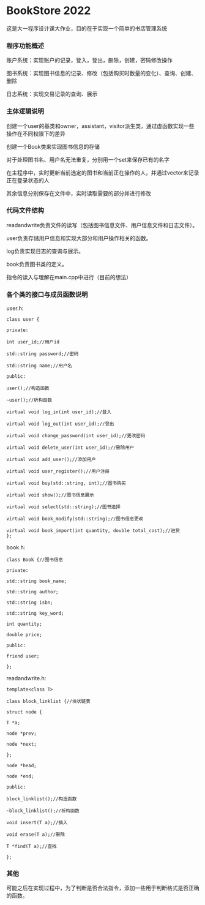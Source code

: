 # BookStore 2022

这是大一程序设计课大作业，目的在于实现一个简单的书店管理系统

### 程序功能概述

账户系统：实现账户的记录，登入，登出，删除，创建，密码修改操作

图书系统：实现图书信息的记录、修改（包括购买时数量的变化）、查询、创建、删除

日志系统：实现交易记录的查询、展示

### 主体逻辑说明

创建一个user的基类和owner，assistant，visitor派生类，通过虚函数实现一些操作在不同权限下的差异

创建一个Book类来实现图书信息的存储

对于处理图书名、用户名无法重复，分别用一个set来保存已有的名字

在主程序中，实时更新当前选定的图书和当前正在操作的人，并通过vector来记录正在登录状态的人

其余信息分别保存在文件中，实时读取需要的部分并进行修改

### 代码文件结构

readandwrite负责文件的读写（包括图书信息文件、用户信息文件和日志文件）。

user负责存储用户信息和实现大部分和用户操作相关的函数。

log负责实现日志的查询与展示。

book负责图书类的定义。

指令的读入与理解在main.cpp中进行（目前的想法）

### 各个类的接口与成员函数说明
user.h:

    class user {

    private:

    int user_id;//用户id

    std::string password;//密码

    std::string name;//用户名

    public:

    user();//构造函数

    ~user();//析构函数

    virtual void log_in(int user_id);//登入

    virtual void log_out(int user_id);//登出

    virtual void change_password(int user_id);//更改密码

    virtual void delete_user(int user_id);//删除用户

    virtual void add_user();//添加用户

    virtual void user_register();//用户注册

    virtual void buy(std::string, int);//图书购买

    virtual void show();//图书信息展示

    virtual void select(std::string);//图书选择

    virtual void book_modify(std::string);//图书信息更改

    virtual void book_import(int quantity, double total_cost);//进货
    };
book.h:

    class Book {//图书信息

    private:

    std::string book_name;

    std::string author;

    std::string isbn;

    std::string key_word;

    int quantity;

    double price;

    public:

    friend user;

    };

readandwrite.h:

    template<class T>

    class block_linklist {//块状链表

    struct node {

    T *a;

    node *prev;

    node *next;

    };

    node *head;

    node *end;

    public:

    block_linklist();//构造函数

    ~block_linklist();//析构函数

    void insert(T a);//插入

    void erase(T a);//删除

    T *find(T a);//查找

    };

### 其他

可能之后在实现过程中，为了判断是否合法指令，添加一些用于判断格式是否正确的函数。

